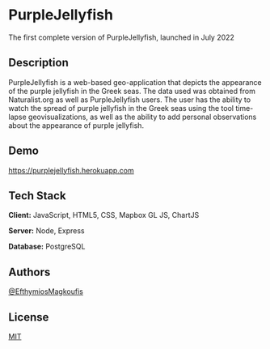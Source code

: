 
# PurpleJellyfish
The first complete version of PurpleJellyfish, launched in July 2022
## Description
PurpleJellyfish is a web-based geo-application that depicts the appearance of the purple jellyfish in the Greek seas. The data used was obtained from Naturalist.org as well as PurpleJellyfish users. The user has the ability to watch the spread of purple jellyfish in the Greek seas using the tool time-lapse geovisualizations, as well as the ability to add personal observations about the appearance of purple jellyfish.

## Demo

https://purplejellyfish.herokuapp.com


## Tech Stack

**Client:** JavaScript, HTML5, CSS, Mapbox GL JS, ChartJS

**Server:** Node, Express

**Database:** PostgreSQL
## Authors

[@EfthymiosMagkoufis](https://github.com/EfthymiosMagkoufis)


## License

[MIT](https://choosealicense.com/licenses/mit/)

